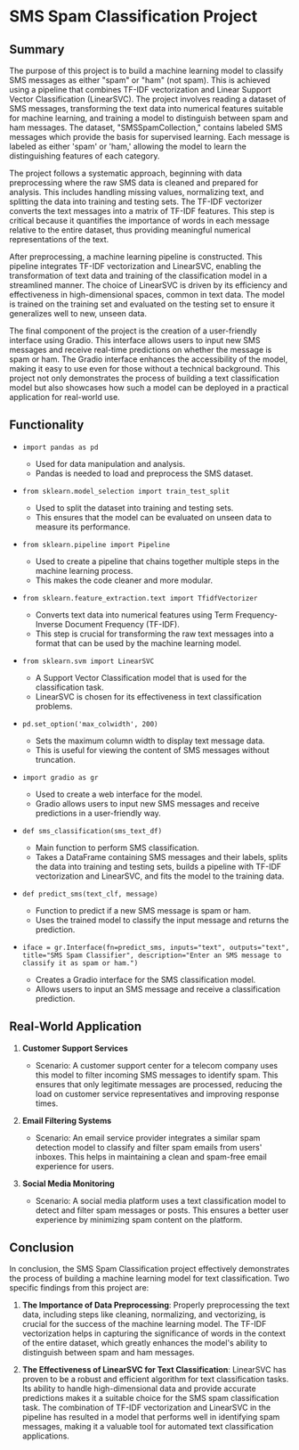 # SMS Spam Classification Project

## Summary

The purpose of this project is to build a machine learning model to classify SMS messages as either "spam" or "ham" (not spam). This is achieved using a pipeline that combines TF-IDF vectorization and Linear Support Vector Classification (LinearSVC). The project involves reading a dataset of SMS messages, transforming the text data into numerical features suitable for machine learning, and training a model to distinguish between spam and ham messages. The dataset, "SMSSpamCollection," contains labeled SMS messages which provide the basis for supervised learning. Each message is labeled as either 'spam' or 'ham,' allowing the model to learn the distinguishing features of each category.

The project follows a systematic approach, beginning with data preprocessing where the raw SMS data is cleaned and prepared for analysis. This includes handling missing values, normalizing text, and splitting the data into training and testing sets. The TF-IDF vectorizer converts the text messages into a matrix of TF-IDF features. This step is critical because it quantifies the importance of words in each message relative to the entire dataset, thus providing meaningful numerical representations of the text.

After preprocessing, a machine learning pipeline is constructed. This pipeline integrates TF-IDF vectorization and LinearSVC, enabling the transformation of text data and training of the classification model in a streamlined manner. The choice of LinearSVC is driven by its efficiency and effectiveness in high-dimensional spaces, common in text data. The model is trained on the training set and evaluated on the testing set to ensure it generalizes well to new, unseen data.

The final component of the project is the creation of a user-friendly interface using Gradio. This interface allows users to input new SMS messages and receive real-time predictions on whether the message is spam or ham. The Gradio interface enhances the accessibility of the model, making it easy to use even for those without a technical background. This project not only demonstrates the process of building a text classification model but also showcases how such a model can be deployed in a practical application for real-world use.

## Functionality

- `import pandas as pd`
  - Used for data manipulation and analysis.
  - Pandas is needed to load and preprocess the SMS dataset.

- `from sklearn.model_selection import train_test_split`
  - Used to split the dataset into training and testing sets.
  - This ensures that the model can be evaluated on unseen data to measure its performance.

- `from sklearn.pipeline import Pipeline`
  - Used to create a pipeline that chains together multiple steps in the machine learning process.
  - This makes the code cleaner and more modular.

- `from sklearn.feature_extraction.text import TfidfVectorizer`
  - Converts text data into numerical features using Term Frequency-Inverse Document Frequency (TF-IDF).
  - This step is crucial for transforming the raw text messages into a format that can be used by the machine learning model.

- `from sklearn.svm import LinearSVC`
  - A Support Vector Classification model that is used for the classification task.
  - LinearSVC is chosen for its effectiveness in text classification problems.

- `pd.set_option('max_colwidth', 200)`
  - Sets the maximum column width to display text message data.
  - This is useful for viewing the content of SMS messages without truncation.

- `import gradio as gr`
  - Used to create a web interface for the model.
  - Gradio allows users to input new SMS messages and receive predictions in a user-friendly way.

- `def sms_classification(sms_text_df)`
  - Main function to perform SMS classification.
  - Takes a DataFrame containing SMS messages and their labels, splits the data into training and testing sets, builds a pipeline with TF-IDF vectorization and LinearSVC, and fits the model to the training data.

- `def predict_sms(text_clf, message)`
  - Function to predict if a new SMS message is spam or ham.
  - Uses the trained model to classify the input message and returns the prediction.

- `iface = gr.Interface(fn=predict_sms, inputs="text", outputs="text", title="SMS Spam Classifier", description="Enter an SMS message to classify it as spam or ham.")`
  - Creates a Gradio interface for the SMS classification model.
  - Allows users to input an SMS message and receive a classification prediction.

## Real-World Application

1. **Customer Support Services**
   - Scenario: A customer support center for a telecom company uses this model to filter incoming SMS messages to identify spam. This ensures that only legitimate messages are processed, reducing the load on customer service representatives and improving response times.

2. **Email Filtering Systems**
   - Scenario: An email service provider integrates a similar spam detection model to classify and filter spam emails from users' inboxes. This helps in maintaining a clean and spam-free email experience for users.

3. **Social Media Monitoring**
   - Scenario: A social media platform uses a text classification model to detect and filter spam messages or posts. This ensures a better user experience by minimizing spam content on the platform.

## Conclusion

In conclusion, the SMS Spam Classification project effectively demonstrates the process of building a machine learning model for text classification. Two specific findings from this project are:

1. **The Importance of Data Preprocessing**: Properly preprocessing the text data, including steps like cleaning, normalizing, and vectorizing, is crucial for the success of the machine learning model. The TF-IDF vectorization helps in capturing the significance of words in the context of the entire dataset, which greatly enhances the model's ability to distinguish between spam and ham messages.

2. **The Effectiveness of LinearSVC for Text Classification**: LinearSVC has proven to be a robust and efficient algorithm for text classification tasks. Its ability to handle high-dimensional data and provide accurate predictions makes it a suitable choice for the SMS spam classification task. The combination of TF-IDF vectorization and LinearSVC in the pipeline has resulted in a model that performs well in identifying spam messages, making it a valuable tool for automated text classification applications.
